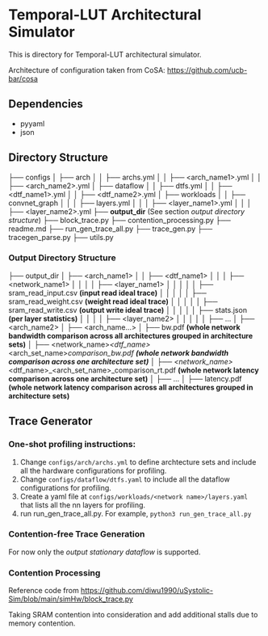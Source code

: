 # Temporal-LUT Architectural Simulator

This is directory for Temporal-LUT architectural simulator.

Architecture of configuration taken from CoSA: https://github.com/ucb-bar/cosa

## Dependencies

- pyyaml
- json

## Directory Structure

├── configs
│   ├── arch
│   │   ├── archs.yml
│   │   ├── <arch_name1>.yml
│   │   ├── <arch_name2>.yml
│   ├── dataflow
│   │   ├── dtfs.yml
│   │   ├── <dtf_name1>.yml
│   │   ├── <dtf_name2>.yml
│   ├── workloads
│   │   ├── convnet_graph
│   │   │   ├── layers.yml
│   │   │   ├── <layer_name1>.yml
│   │   │   ├── <layer_name2>.yml
├── **output_dir** (See section *output directory structure*)
├── block_trace.py
├── contention_processing.py
├── readme.md
├── run_gen_trace_all.py
├── trace_gen.py
├── tracegen_parse.py
├── utils.py

### Output Directory Structure

├── output_dir
│   ├── <arch_name1>
│   │   ├── <dtf_name1>
│   │   │   ├── <network_name1>
│   │   │   │   ├── <layer_name1>
│   │   │   │   │   ├── sram_read_input.csv **(input read ideal trace)**
│   │   │   │   │   ├── sram_read_weight.csv **(weight read ideal trace)**
│   │   │   │   │   ├── sram_read_write.csv **(output write ideal trace)**
│   │   │   │   │   ├── stats.json **(per layer statistics)**
│   │   │   │   ├── <layer_name2>
│   │   │   │   │   ├── ...
│   ├── <arch_name2>
│   ├── <arch_name...>
│   ├── bw.pdf **(whole network bandwidth comparison across all architectures grouped in architecture sets)**
│   ├── <network_name>_<dtf_name>_<arch_set_name>_comparison_bw.pdf **(whole network bandwidth comparison across one architecture set)**
│   ├── <network_name>_<dtf_name>_<arch_set_name>_comparison_rt.pdf **(whole network latency comparison across one architecture set)**
│   ├── ...
│   ├── latency.pdf **(whole network latency comparison across all architectures grouped in architecture sets)**

## Trace Generator

### One-shot profiling instructions:

1. Change `configs/arch/archs.yml` to define archtecture sets and include all the hardware configurations for profiling.
2. Change `configs/dataflow/dtfs.yaml` to include all the dataflow configurations for profiling.
3. Create a yaml file at `configs/workloads/<network name>/layers.yaml `that lists all the nn layers for profiling.
4. run run_gen_trace_all.py. For example, `python3 run_gen_trace_all.py`

### Contention-free Trace Generation

For now only the *output stationary dataflow* is supported.

### Contention Processing

Reference code from https://github.com/diwu1990/uSystolic-Sim/blob/main/simHw/block_trace.py

Taking SRAM contention into consideration and add additional stalls due to memory contention.
